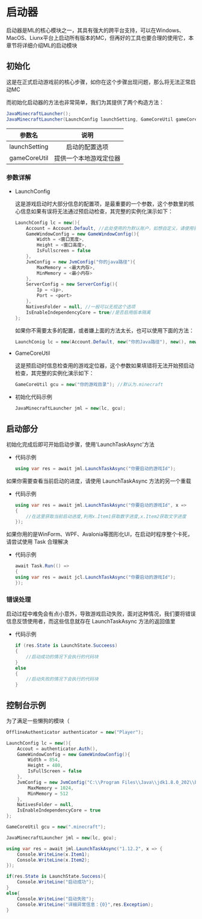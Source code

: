 # 启动器

启动器是ML的核心模块之一，其具有强大的跨平台支持，可以在Windows、MacOS、Liunx平台上启动所有版本的MC，但再好的工具也要合理的使用它，本章节将详细介绍ML的启动模块


## 初始化
这是在正式启动游戏前的核心步骤，如你在这个步骤出现问题，那么将无法正常启动MC

而初始化启动器的方法也非常简单，我们为其提供了两个构造方法：

```C#
JavaMinecraftLauncher();
JavaMinecraftLauncher(LaunchConfig launchSetting, GameCoreUtil gameCoreUtil);
```

|参数名|说明|
|:---:|:---:|
|launchSetting | 启动的配置选项 |
|gameCoreUtil | 提供一个本地游戏定位器 |



### 参数详解

+ LaunchConfig
    <div>这是游戏启动时大部分信息的配置项，是最重要的一个参数，这个参数里的核心信息如果有误将无法通过预启动检查，其完整的实例化演示如下：</div>


    ```C#
    LaunchConfig lc = new(){
        Account = Account.Default, //此处使用的为默认账户，如想自定义，请使用验证器！
        GameWindowConfig = new GameWindowConfig(){
            Width = <窗口宽度>,
            Height = <窗口高度>,
            IsFullscreen = false
        },
        JvmConfig = new JvmConfig("你的java路径"){
            MaxMemory = <最大内存>,
            MinMemory = <最小内存> 
        },
        ServerConfig = new ServerConfig(){
            Ip = <ip>, 
            Port = <port>
        },
        NativesFolder = null, //一般可以无视这个选项
        IsEnableIndependencyCore = true//是否启用版本隔离
    };
    
    ```

    如果你不需要太多的配置，或者嫌上面的方法太长，也可以使用下面的方法：
    ```C#
    LaunchConig lc = new(Account.Default, new("你的Java路径"), new(), new());
    ```

+ GameCoreUtil

    <div>这是预启动时信息检查用的游戏定位器，这个参数如果填错将无法开始预启动检查，其完整的实例化演示如下：</div>

    ```C#
    GameCoreUtil gcu = new("你的游戏目录"); //默认为.minecraft
    ```


+ 初始化代码示例
    ```C#
    JavaMinecraftLauncher jml = new(lc, gcu);
    ```

## 启动部分

初始化完成后即可开始启动步骤，使用'LaunchTaskAsync'方法
+ 代码示例
    ```C#
    using var res = await jml.LaunchTaskAsync("你要启动的游戏Id");
    ```

如果你需要查看当前启动的进度，请使用 LaunchTaskAsync 方法的另一个重载
+ 代码示例

    ```C#
    using var res = await jml.LaunchTaskAsync("你要启动的游戏Id", x =>
    {
        //在这里获取当前启动进度,利用x.Item1获取数字进度,x.Item2获取文字进度
    });
    ```
如果你用的是WinForm、WPF、Avalonia等图形化UI，在启动时程序整个卡死，请尝试使用 Task 合理解决
+ 代码示例
    ```C#
    await Task.Run(() =>
    {
    using var res = await jcl.LaunchTaskAsync("你要启动的游戏Id");
    });
    ```

### 错误处理
启动过程中难免会有点小意外，导致游戏启动失败，面对这种情况，我们要将错误信息反馈使用者，而这些信息就存在 LaunchTaskAsync 方法的返回值里
+ 代码示例
    ```C#
    if (res.State is LaunchState.Succeess)
    {
        //启动成功的情况下会执行的代码块
    }
    else
    {
        //启动失败的情况下会执行的代码块
    }
    ```

## 控制台示例
为了满足一些懒狗的模块（
```C#
OfflineAuthenticator authenticator = new("Player");

LaunchConfig lc = new(){
    Accout = authenticator.Auth(),
    GameWindowConfig = new GameWindowConfig(){
        Width = 854,
        Height = 480,
        IsFullScreen = false
    },
    JvmConfig = new JvmConfig("C:\\Program Files\\Java\\jdk1.8.0_202\\bin\\java.exe"){
        MaxMemory = 1024,
        MinMemory = 512 
    },
    NativesFolder = null,
    IsEnableIndependencyCore = true
};

GameCoreUtil gcu = new(".minecraft");

JavaMinecraftLauncher jml = new(lc, gcu);

using var res = await jml.LaunchTaskAsync("1.12.2", x => {
    Console.WriteLine(x.Item1);
    Console.WriteLine(x.Item2);
});

if(res.State is LaunchState.Success){
    Console.WriteLine("启动成功");
}
else{
    Console.WriteLine("启动失败");
    Console.WriteLine("详细异常信息：{0}",res.Exception);
}
```
